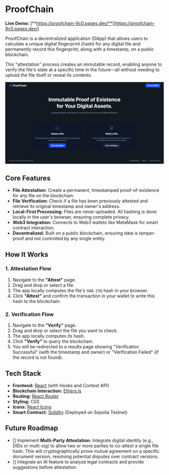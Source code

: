 # ProofChain

**Live Demo:** [**https://proofchain-9c0.pages.dev/**](https://proofchain-9c0.pages.dev/)

ProofChain is a decentralized application (DApp) that allows users to calculate a unique digital fingerprint (hash) for any digital file and permanently record this fingerprint, along with a timestamp, on a public blockchain.

This "attestation" process creates an immutable record, enabling anyone to verify the file's state at a specific time in the future—all without needing to upload the file itself or reveal its contents.

![ProofChain Homepage](screenshot.png)

## Core Features

- **File Attestation:** Create a permanent, timestamped proof-of-existence for any file on the blockchain.
- **File Verification:** Check if a file has been previously attested and retrieve its original timestamp and owner's address.
- **Local-First Processing:** Files are never uploaded. All hashing is done locally in the user's browser, ensuring complete privacy.
- **Web3 Integration:** Connects to Web3 wallets like MetaMask for smart contract interaction.
- **Decentralized:** Built on a public blockchain, ensuring data is tamper-proof and not controlled by any single entity.

## How It Works

### 1. Attestation Flow

1.  Navigate to the **"Attest"** page.
2.  Drag and drop or select a file.
3.  The app locally computes the file's `SHA-256` hash in your browser.
4.  Click **"Attest"** and confirm the transaction in your wallet to write this hash to the blockchain.

### 2. Verification Flow

1.  Navigate to the **"Verify"** page.
2.  Drag and drop or select the file you want to check.
3.  The app locally computes its hash.
4.  Click **"Verify"** to query the blockchain.
5.  You will be redirected to a results page showing "Verification Successful" (with the timestamp and owner) or "Verification Failed" (if the record is not found).

## Tech Stack

- **Frontend:** [React](https://reactjs.org/) (with Hooks and Context API)
- **Blockchain Interaction:** [Ethers.js](https://ethers.io/)
- **Routing:** [React Router](https://reactrouter.com/)
- **Styling:** CSS
- **Icons:** [React Icons](https://react-icons.github.io/react-icons/)
- **Smart Contract:** [Solidity](https://soliditylang.org/) (Deployed on Sepolia Testnet)

## Future Roadmap

- [] Implement **Multi-Party Attestation:** Integrate digital identity (e.g., DIDs or multi-sig) to allow two or more parties to co-attest a single file hash. This will cryptographically prove mutual agreement on a specific document version, resolving potential disputes over contract versions.
- [] Integrate an AI feature to analyze legal contracts and provide suggestions before attestation.
